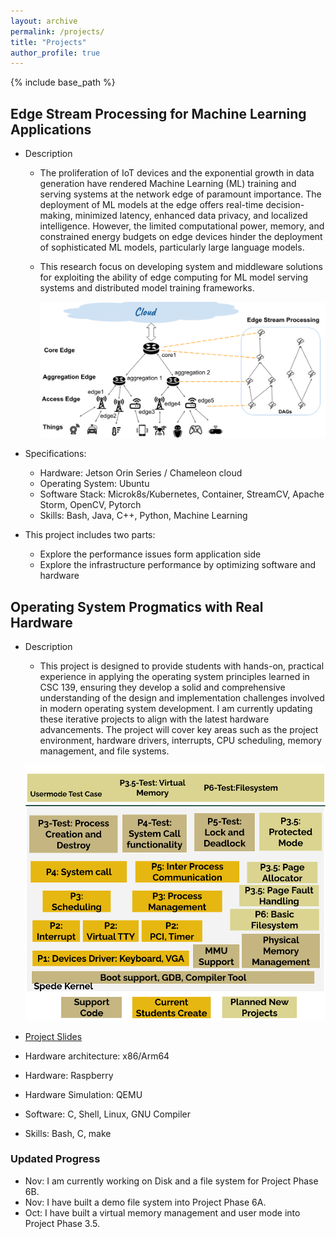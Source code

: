 ```yaml
---
layout: archive
permalink: /projects/
title: "Projects"
author_profile: true
---
```


{% include base_path %}

## Edge Stream Processing for Machine Learning Applications
  * Description
    - The proliferation of IoT devices and the exponential growth in data generation have rendered Machine Learning (ML) training and serving systems at the network edge of paramount importance. The deployment of ML models at the edge offers real-time decision-making, minimized latency, enhanced data privacy, and localized intelligence. However, the limited computational power, memory, and constrained energy budgets on edge devices hinder the deployment of sophisticated ML models, particularly large language models.
    - This research focus on developing system and middleware solutions for exploiting the ability of edge computing for ML model serving systems and distributed model training frameworks.

      ![image info](../images/IoT.png)

  * Specifications:
    * Hardware: Jetson Orin Series / Chameleon cloud
    * Operating System: Ubuntu
    * Software Stack: Microk8s/Kubernetes, Container, StreamCV, Apache Storm, OpenCV, Pytorch
    * Skills: Bash, Java, C++, Python, Machine Learning
  * This project includes two parts:
    * Explore the performance issues form application side
    * Explore the infrastructure performance by optimizing software and hardware
 


## Operating System Progmatics with Real Hardware
  * Description
    - This project is designed to provide students with hands-on, practical experience in applying the operating system principles learned in CSC 139, ensuring they develop a solid and comprehensive understanding of the design and implementation challenges involved in modern operating system development. I am currently updating these iterative projects to align with the latest hardware advancements. The project will cover key areas such as the project environment, hardware drivers, interrupts, CPU scheduling, memory management, and file systems.

  	![image info](../images/159-CurrentProject-new.png)

  * [Project Slides](https://drive.google.com/file/d/1u6thlczTnHqV7ajLgfDGRxd-Jdrdz8lb/view?usp=sharing)
  * Hardware architecture: x86/Arm64
  * Hardware: Raspberry
  * Hardware Simulation: QEMU
  * Software: C, Shell, Linux, GNU Compiler
  * Skills: Bash, C, make
### Updated Progress 
  * Nov: I am currently working on Disk and a file system for Project Phase 6B.
  * Nov: I have built a demo file system into Project Phase 6A.
  * Oct: I have built a virtual memory management and user mode into Project Phase 3.5.

